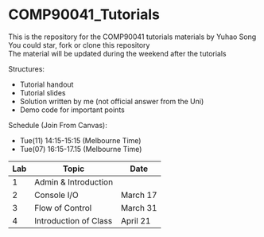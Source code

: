 # COMP90041_Tutorials
This is the repository for the COMP90041 tutorials materials by Yuhao Song  
You could star, fork or clone this repository  
The material will be updated during the weekend after the tutorials  

Structures:
  * Tutorial handout
  * Tutorial slides
  * Solution written by me (not official answer from the Uni)
  * Demo code for important points

Schedule (Join From Canvas):
  * Tue(11) 14:15-15:15 (Melbourne Time)
  * Tue(07) 16:15-17.15 (Melbourne Time)
  
| Lab | Topic                 | Date     |
|-----|-----------------------|----------|
| 1   | Admin & Introduction  |          |
| 2   | Console I/O           | March 17 |
| 3   | Flow of Control       | March 31 |
| 4   | Introduction of Class | April 21 |
